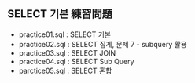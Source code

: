 
## SELECT 기본 **練習問題**
- practice01.sql : SELECT 기본
- practice02.sql : SELECT 집계, 문제 7 - subquery 활용 
- practice03.sql : SELECT JOIN
- practice04.sql : SELECT Sub Query
- parctice05.sql : SELECT 혼합 


